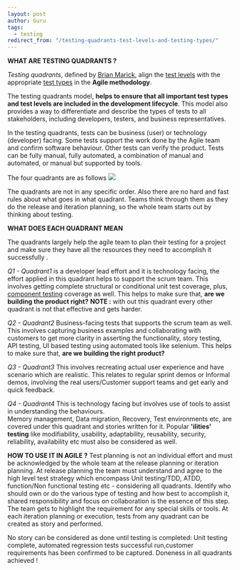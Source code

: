 ```yaml
---
layout: post
author: Guru
tags:
  - testing
redirect_from: "/testing-quadrants-test-levels-and-testing-types/"
---
```


**WHAT ARE TESTING QUADRANTS ?**

*Testing quadrants*, defined by [Brian Marick](http://exampler.com/about.html), align the [test levels](http://istqbexamcertification.com/what-are-software-testing-levels/) with the appropriate [test types](http://istqbexamcertification.com/what-are-software-test-types/) in the **Agile methodology**. 

The testing quadrants model, **helps to ensure that all important test types and test levels are included in the development lifecycle**. This model also provides a way to differentiate and describe the types of tests to all stakeholders, including developers, testers, and business representatives.

In the testing quadrants, tests can be business (user) or technology (developer) facing. Some tests support the work done by the Agile team and confirm software behaviour. Other tests can verify the product. Tests can be fully manual, fully automated, a combination of manual and automated, or manual but supported by tools. 

The four quadrants are as follows
![](http://res.cloudinary.com/mwhelan/image/upload/v1429257891/teststack/readmeio/AgileTestingQuadrants.png)

The quadrants are not in any specific order. 
Also there are no hard and fast rules about what goes in what quadrant. Teams think through them as they do the release and iteration planning, so the whole team starts out by thinking about testing.

**WHAT DOES EACH QUADRANT MEAN**

The quadrants largely help the agile team to plan their testing for a project and make sure they have all the resources they need to accomplish it successfully . 

*Q1 - Quadrant1* is a developer lead effort and it is technology facing, the effort applied in this quadrant helps to support the scrum team. This involves getting complete structural or conditional unit test coverage, plus, [component testing](http://istqbexamcertification.com/what-is-component-testing/) coverage as well. 
This helps to make sure that, **are we building the product right?**
**NOTE :** with out this quadrant every other quadrant is not that effective and gets harder. 

*Q2 - Quadrant2* Business-facing tests that supports the scrum team as well. 
This involves capturing business examples and collaborating with customers to get more clarity in asserting the functionality, story testing, API testing, UI based testing using automated tools like selenium.
This helps to make sure that, **are we building the right product?**

*Q3 - Quadrant3*   This involves recreating actual user experience and have scenario which are realistic.
This relates to regular sprint demos or Informal demos, involving the real users/Customer support teams and get early and quick feedback. 

*Q4 - Quadrant4*
This is technology facing but involves use of tools to assist in understanding the behaviours.  
Memory management, Data migration, Recovery, Test environments etc, are covered under this quadrant and stories written for it. 
Popular **'ilities' testing** like modifiability, usability, adaptability, reusability, security, reliability, availability etc must also be considered as well. 

**HOW TO USE IT IN AGILE ?**
Test planning is not an individual effort and must be acknowledged by the whole team at the release planning or iteration planning. 
At release planning the team must understand and agree to the high level test strategy which encompass Unit testing/TDD, ATDD, function/Non functional testing etc - considering all quadrants. 
Identify who should own or do the various type of testing and how best to accomplish it, shared responsibility and focus on collaboration is the essence of this step. The team gets to highlight the requirement for any special skills or tools. 
At each iteration planning or execution, tests from any quadrant can be created as story and performed. 

No story can be considered as done until testing is completed: Unit testing complete, automated regression tests successful run,customer requirements has been confirmed to be captured. Doneness in all quadrants achieved !
